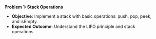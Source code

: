 **Problem 1: Stack Operations**
- **Objective**: Implement a stack with basic operations: push, pop, peek, and isEmpty.
- **Expected Outcome**: Understand the LIFO principle and stack operations.